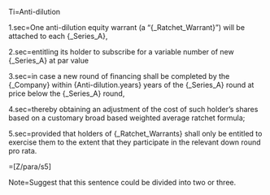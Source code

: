 Ti=Anti-dilution

1.sec=One anti-dilution equity warrant (a “{_Ratchet_Warrant}”) will be attached to each {_Series_A},

2.sec=entitling its holder to subscribe for a variable number of new {_Series_A} at par value

3.sec=in case a new round of financing shall be completed by the {_Company} within {Anti-dilution.years} years of the {_Series_A} round at price below the {_Series_A} round,

4.sec=thereby obtaining an adjustment of the cost of such holder’s shares based on a customary broad based weighted average ratchet formula;

5.sec=provided that holders of {_Ratchet_Warrants} shall only be entitled to exercise them to the extent that they participate in the relevant down round pro rata.

=[Z/para/s5]

Note=Suggest that this sentence could be divided into two or three.